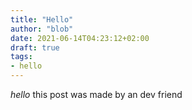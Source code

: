 ```yaml
---
title: "Hello"
author: "blob"
date: 2021-06-14T04:23:12+02:00
draft: true
tags: 
- hello
---
```


*hello*
this post was made by an dev friend